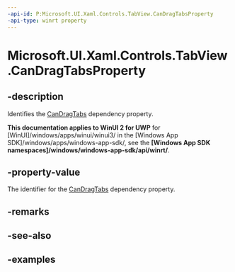 ```yaml
---
-api-id: P:Microsoft.UI.Xaml.Controls.TabView.CanDragTabsProperty
-api-type: winrt property
---
```


# Microsoft.UI.Xaml.Controls.TabView.CanDragTabsProperty

<!--
public static Windows.UI.Xaml.DependencyProperty CanDragTabsProperty { get; }
-->

## -description

Identifies the [CanDragTabs](tabview_candragtabs.md) dependency property.

**This documentation applies to WinUI 2 for UWP** for [WinUI]/windows/apps/winui/winui3/ in the [Windows App SDK]/windows/apps/windows-app-sdk/, see the **[Windows App SDK namespaces]/windows/windows-app-sdk/api/winrt/**.

## -property-value

The identifier for the [CanDragTabs](tabview_candragtabs.md) dependency property.

## -remarks

## -see-also

## -examples

